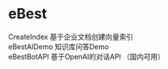 # eBest
CreateIndex 基于企业文档创建向量索引  <br>
eBestAIDemo 知识库问答Demo <br>
eBestBotAPI 基于OpenAI的对话API （国内可用）<br>
